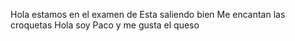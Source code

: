 Hola estamos en el examen de 
Esta saliendo bien
Me encantan las croquetas
Hola soy Paco y me gusta el queso
